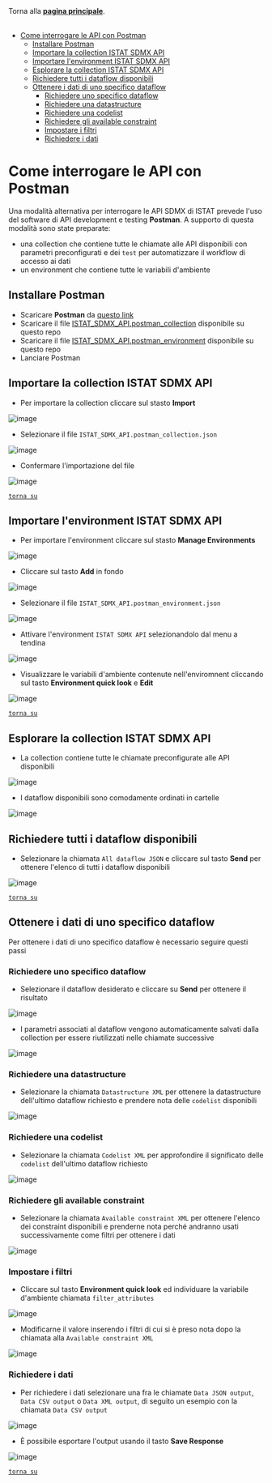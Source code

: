 <div class="container-lg clearfix border p-2 bg-blue-light my-">
Torna alla <strong><a href="./index">pagina principale</a></strong>.
</div>
<br>

- [Come interrogare le API con Postman](#come-interrogare-le-api-con-postman)
  - [Installare Postman](#installare-postman)
  - [Importare la collection ISTAT SDMX API](#importare-la-collection-istat-sdmx-api)
  - [Importare l'environment ISTAT SDMX API](#importare-lenvironment-istat-sdmx-api)
  - [Esplorare la collection ISTAT SDMX API](#esplorare-la-collection-istat-sdmx-api)
  - [Richiedere tutti i dataflow disponibili](#richiedere-tutti-i-dataflow-disponibili)
  - [Ottenere i dati di uno specifico dataflow](#ottenere-i-dati-di-uno-specifico-dataflow)
    - [Richiedere uno specifico dataflow](#richiedere-uno-specifico-dataflow)
    - [Richiedere una datastructure](#richiedere-una-datastructure)
    - [Richiedere una codelist](#richiedere-una-codelist)
    - [Richiedere gli available constraint](#richiedere-gli-available-constraint)
    - [Impostare i filtri](#impostare-i-filtri)
    - [Richiedere i dati](#richiedere-i-dati)

# Come interrogare le API con Postman

Una modalità alternativa per interrogare le API SDMX di ISTAT prevede l'uso del software di API development e testing **Postman**. A supporto di questa modalità sono state preparate:
- una collection che contiene tutte le chiamate alle API disponibili con parametri preconfigurati e dei `test` per automatizzare il workflow di accesso ai dati
- un environment che contiene tutte le variabili d'ambiente

## Installare Postman

- Scaricare **Postman** da [questo link](https://www.postman.com/downloads/)
- Scaricare il file [ISTAT_SDMX_API.postman_collection](https://github.com/vincenzo-scia/guida-api-istat/blob/postman/postman/ISTAT_SDMX_API.postman_collection.json) disponibile su questo repo
- Scaricare il file [ISTAT_SDMX_API.postman_environment](https://github.com/vincenzo-scia/guida-api-istat/blob/postman/postman/ISTAT_SDMX_API.postman_environment.json) disponibile su questo repo
- Lanciare Postman

## Importare la collection ISTAT SDMX API

- Per importare la collection cliccare sul stasto **Import**

![image](./postman/pics/01_Import_Collection_01.png)

- Selezionare il file `ISTAT_SDMX_API.postman_collection.json`

![image](./postman/pics/01_Import_Collection_02.png)

- Confermare l'importazione del file

![image](./postman/pics/01_Import_Collection_03.png)

[`torna su`](#come-interrogare-le-api-con-postman)

## Importare l'environment ISTAT SDMX API

- Per importare l'environment cliccare sul stasto **Manage Environments**

![image](./postman/pics/02_Import_Environment_01.png)

- Cliccare sul tasto **Add** in fondo

![image](./postman/pics/02_Import_Environment_02.png)

- Selezionare il file `ISTAT_SDMX_API.postman_environment.json`

![image](./postman/pics/02_Import_Environment_03.png)

- Attivare l'environment `ISTAT SDMX API` selezionandolo dal menu a tendina

![image](./postman/pics/03_Set_Environment.png)

- Visualizzare le variabili d'ambiente contenute nell'enviromnent cliccando sul tasto **Environment quick look** e **Edit**

![image](./postman/pics/04_View_Environment_Variables.png)

[`torna su`](#come-interrogare-le-api-con-postman)

## Esplorare la collection ISTAT SDMX API

- La collection contiene tutte le chiamate preconfigurate alle API disponibili

![image](./postman/pics/05_Explore_Collection_01.png)

- I dataflow disponibili sono comodamente ordinati in cartelle

![image](./postman/pics/05_Explore_Collection_02.png)

## Richiedere tutti i dataflow disponibili

- Selezionare la chiamata `All dataflow JSON` e cliccare sul tasto **Send** per ottenere l'elenco di tutti i dataflow disponibili

![image](./postman/pics/06_Request_All_Dataflows.png)

[`torna su`](#come-interrogare-le-api-con-postman)

## Ottenere i dati di uno specifico dataflow

Per ottenere i dati di uno specifico dataflow è necessario seguire questi passi

### Richiedere uno specifico dataflow

- Selezionare il dataflow desiderato e cliccare su **Send** per ottenere il risultato

![image](./postman/pics/07_Request_Specific_Dataflow_01.png)

- I parametri associati al dataflow vengono automaticamente salvati dalla collection per essere riutilizzati nelle chiamate successive

![image](./postman/pics/07_Request_Specific_Dataflow_02.png)


### Richiedere una datastructure

- Selezionare la chiamata `Datastructure XML` per ottenere la datastructure dell'ultimo dataflow richiesto e prendere nota delle `codelist` disponibili

![image](./postman/pics/08_Request_DataStructure.png)

### Richiedere una codelist

- Selezionare la chiamata `Codelist XML` per approfondire il significato delle `codelist` dell'ultimo dataflow richiesto

![image](./postman/pics/09_Request_Codelist.png)

### Richiedere gli available constraint

- Selezionare la chiamata `Available constraint XML` per ottenere l'elenco dei constraint disponibili e prenderne nota perché andranno usati successivamente come filtri per ottenere i dati

![image](./postman/pics/10_Request_AvailableConstraint.png)

### Impostare i filtri

- Cliccare sul tasto **Environment quick look** ed individuare la variabile d'ambiente chiamata `filter_attributes`

![image](./postman/pics/11_Request_Data_Set_Filter_Attributes_01.png)

- Modificarne il valore inserendo i filtri di cui si è preso nota dopo la chiamata alla `Available constraint XML`

![image](./postman/pics/11_Request_Data_Set_Filter_Attributes_02.png)

### Richiedere i dati

- Per richiedere i dati selezionare una fra le chiamate `Data JSON output`, `Data CSV output` o `Data XML output`, di seguito un esempio con la chiamata `Data CSV output`

![image](./postman/pics/12_Request_Data_CSV.png)

- È possibile esportare l'output usando il tasto **Save Response**

![image](./postman/pics/13_Save_Export_Data.png)

[`torna su`](#come-interrogare-le-api-con-postman)
